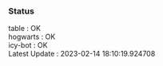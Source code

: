 ### Status


table : OK  
hogwarts : OK  
icy-bot : OK  
Latest Update : 2023-02-14 18:10:19.924708
